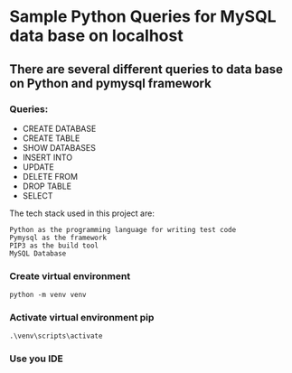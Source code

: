 
# Sample Python Queries for MySQL data base on  localhost 
## There are several different queries to data base on Python and pymysql framework 


### Queries:
- CREATE DATABASE
- CREATE TABLE 
- SHOW DATABASES
- INSERT INTO
- UPDATE
- DELETE FROM
- DROP TABLE
- SELECT 


The tech stack used in this project are:

    Python as the programming language for writing test code
    Pymysql as the framework
    PIP3 as the build tool
    MySQL Database 
   

### Create virtual environment 
  ```
python -m venv venv 
  ```
### Activate virtual environment pip
  ```
.\venv\scripts\activate  
  ```
### Use you IDE
